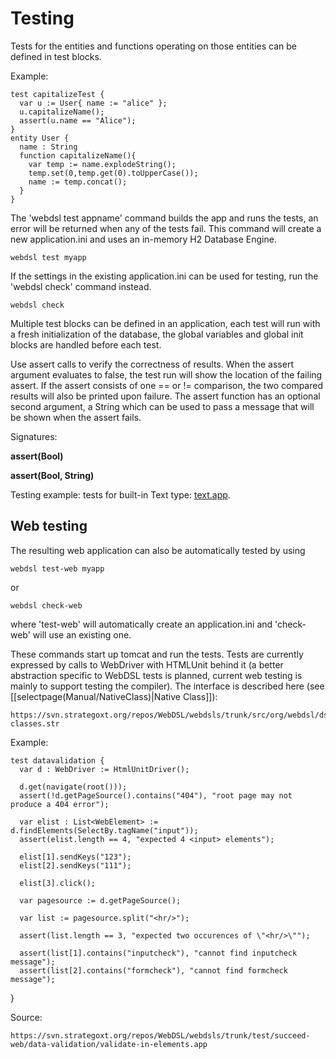 # Testing

Tests for the entities and functions operating on those entities can be defined in test blocks.

Example:

    test capitalizeTest {
      var u := User{ name := "alice" };
      u.capitalizeName();
      assert(u.name == "Alice");
    }
    entity User {
      name : String
      function capitalizeName(){
        var temp := name.explodeString();
        temp.set(0,temp.get(0).toUpperCase());
        name := temp.concat();
      }
    }

The 'webdsl test appname' command builds the app and runs the tests, an error will be returned when any of the tests fail. This command will create a new application.ini and uses an in-memory H2 Database Engine.

    webdsl test myapp

If the settings in the existing application.ini can be used for testing, run the 'webdsl check' command instead.

    webdsl check

Multiple test blocks can be defined in an application, each test will run with a fresh initialization of the database, the global variables and global init blocks are handled before each test.

Use assert calls to verify the correctness of results. When the assert argument evaluates to false, the test run will show the location of the failing assert. If the assert consists of one == or != comparison, the two compared results will also be printed upon failure. The assert function has an optional second argument, a String which can be used to pass a message that will be shown when the assert fails.

Signatures:

**assert(Bool)**

**assert(Bool, String)**

Testing example: tests for built-in Text type: [text.app](https://svn.strategoxt.org/repos/WebDSL/webdsls/trunk/test/succeed/text.app).

## Web testing

The resulting web application can also be automatically tested by using 

    webdsl test-web myapp

or

    webdsl check-web

where 'test-web' will automatically create an application.ini and 'check-web' will use an existing one.

These commands start up tomcat and run the tests. Tests are currently expressed by calls to WebDriver with HTMLUnit behind it (a better abstraction specific to WebDSL tests is planned, current web testing is mainly to support testing the compiler). The interface is described here (see [[selectpage(Manual/NativeClass)|Native Class]]):

    https://svn.strategoxt.org/repos/WebDSL/webdsls/trunk/src/org/webdsl/dsl/languages/test/native-classes.str

Example:

    test datavalidation {
      var d : WebDriver := HtmlUnitDriver();
    
      d.get(navigate(root()));
      assert(!d.getPageSource().contains("404"), "root page may not produce a 404 error");
    
      var elist : List<WebElement> := d.findElements(SelectBy.tagName("input"));
      assert(elist.length == 4, "expected 4 <input> elements");
    
      elist[1].sendKeys("123");
      elist[2].sendKeys("111");
    
      elist[3].click();
    
      var pagesource := d.getPageSource();
    
      var list := pagesource.split("<hr/>");
    
      assert(list.length == 3, "expected two occurences of \"<hr/>\"");
 
      assert(list[1].contains("inputcheck"), "cannot find inputcheck message");
      assert(list[2].contains("formcheck"), "cannot find formcheck message");
    
  }

Source:

    https://svn.strategoxt.org/repos/WebDSL/webdsls/trunk/test/succeed-web/data-validation/validate-in-elements.app

